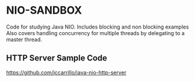 # NIO-SANDBOX

Code for studying Java NIO. Includes blocking and non blocking examples
Also covers handling concurrency for multiple threads by delegating to a 
master thread.




## HTTP Server Sample Code
https://github.com/jccarrillo/java-nio-http-server
